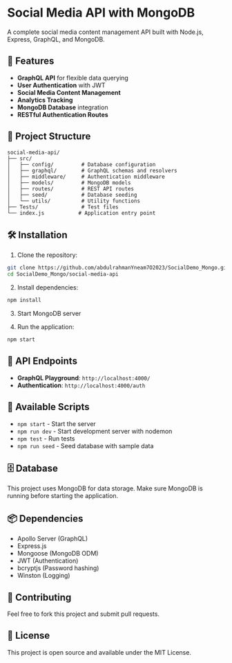 # Social Media API with MongoDB

A complete social media content management API built with Node.js, Express, GraphQL, and MongoDB.

## 🚀 Features

- **GraphQL API** for flexible data querying
- **User Authentication** with JWT
- **Social Media Content Management**
- **Analytics Tracking**
- **MongoDB Database** integration
- **RESTful Authentication Routes**

## 📁 Project Structure

```
social-media-api/
├── src/
│   ├── config/         # Database configuration
│   ├── graphql/        # GraphQL schemas and resolvers
│   ├── middleware/     # Authentication middleware
│   ├── models/         # MongoDB models
│   ├── routes/         # REST API routes
│   ├── seed/           # Database seeding
│   └── utils/          # Utility functions
├── Tests/              # Test files
└── index.js           # Application entry point
```

## 🛠️ Installation

1. Clone the repository:
```bash
git clone https://github.com/abdulrahmanYneam7O2023/SocialDemo_Mongo.git
cd SocialDemo_Mongo/social-media-api
```

2. Install dependencies:
```bash
npm install
```

3. Start MongoDB server

4. Run the application:
```bash
npm start
```

## 📡 API Endpoints

- **GraphQL Playground**: `http://localhost:4000/`
- **Authentication**: `http://localhost:4000/auth`

## 🔧 Available Scripts

- `npm start` - Start the server
- `npm run dev` - Start development server with nodemon
- `npm test` - Run tests
- `npm run seed` - Seed database with sample data

## 🗄️ Database

This project uses MongoDB for data storage. Make sure MongoDB is running before starting the application.

## 📦 Dependencies

- Apollo Server (GraphQL)
- Express.js
- Mongoose (MongoDB ODM)
- JWT (Authentication)
- bcryptjs (Password hashing)
- Winston (Logging)

## 🤝 Contributing

Feel free to fork this project and submit pull requests.

## 📄 License

This project is open source and available under the MIT License. 